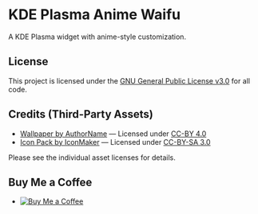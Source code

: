 # KDE Plasma Anime Waifu

A KDE Plasma widget with anime-style customization.

## License
This project is licensed under the [GNU General Public License v3.0](LICENSE) for all code.

## Credits (Third-Party Assets)
- [Wallpaper by AuthorName](https://original-link.com) — Licensed under [CC-BY 4.0](https://creativecommons.org/licenses/by/4.0/)
- [Icon Pack by IconMaker](https://icons.com/iconpack) — Licensed under [CC-BY-SA 3.0](https://creativecommons.org/licenses/by-sa/3.0/)

Please see the individual asset licenses for details.
## Buy Me a Coffee
- [![Buy Me a Coffee](https://img.shields.io/badge/Buy%20Me%20a%20Coffee-FFDD00?style=for-the-badge&logo=buy-me-a-coffee&logoColor=black)](https://www.buymeacoffee.com/Azmuth)
